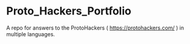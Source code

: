 # Proto_Hackers_Portfolio
A repo for answers to the ProtoHackers ( https://protohackers.com/ ) in multiple languages.
